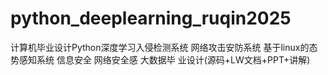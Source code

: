 # python_deeplearning_ruqin2025
计算机毕业设计Python深度学习入侵检测系统 网络攻击安防系统 基于linux的态势感知系统 信息安全 网络安全感 大数据毕  业设计(源码+LW文档+PPT+讲解)
